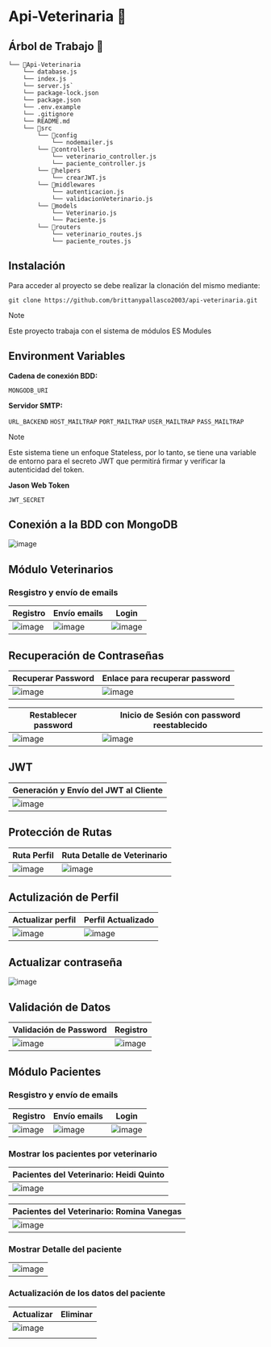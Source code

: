 # Api-Veterinaria 🐶
## Árbol de Trabajo 📂
```
└── 📁Api-Veterinaria
    └── database.js
    └── index.js
    └── server.js`
    └── package-lock.json
    └── package.json
    └── .env.example
    └── .gitignore
    └── README.md
    └── 📁src
        └── 📁config
            └── nodemailer.js
        └── 📁controllers
            └── veterinario_controller.js
            └── paciente_controller.js
        └── 📁helpers
            └── crearJWT.js
        └── 📁middlewares
            └── autenticacion.js
            └── validacionVeterinario.js
        └── 📁models
            └── Veterinario.js
            └── Paciente.js
        └── 📁routers
            └── veterinario_routes.js
            └── paciente_routes.js
```
## Instalación
Para acceder al proyecto se debe realizar la clonación del mismo mediante:
```
git clone https://github.com/brittanypallasco2003/api-veterinaria.git
```
> [!NOTE]
>
> Este proyecto trabaja con el sistema de módulos ES Modules

## Environment Variables
**Cadena de conexión BDD:**

`MONGODB_URI`

**Servidor SMTP:**

`URL_BACKEND` 
`HOST_MAILTRAP`
`PORT_MAILTRAP`
`USER_MAILTRAP`
`PASS_MAILTRAP`

> [!NOTE]
>
> Este sistema tiene un enfoque Stateless, por lo tanto, se tiene una variable de entorno para el secreto JWT que permitirá firmar y verificar la autenticidad del token.

**Jason Web Token**

`JWT_SECRET`

## Conexión a la BDD con MongoDB
![image](https://github.com/brittanypallasco2003/api-veterinaria/assets/117743650/1b98c96c-8a4e-46c0-9048-4331fdc8f4a7)

## Módulo Veterinarios
### Resgistro y envío de emails
|Registro|Envío emails|Login|
|-|-|-|
|![image](https://github.com/brittanypallasco2003/api-veterinaria/assets/117743650/97f978ca-579d-4308-b874-204d4390c780)|![image](https://github.com/brittanypallasco2003/api-veterinaria/assets/117743650/e82500e1-1457-413b-8068-1874c4d914a4)|![image](https://github.com/brittanypallasco2003/api-veterinaria/assets/117743650/30564bbc-264b-4f62-b586-afe93720c6d3)|

## Recuperación de Contraseñas
|Recuperar Password|Enlace para recuperar password|
|-|-|
|![image](https://github.com/brittanypallasco2003/api-veterinaria/assets/117743650/8483b7b6-1b9d-4a90-a6a0-c9f85a6af352)|![image](https://github.com/brittanypallasco2003/api-veterinaria/assets/117743650/05743b11-a9cb-4ec8-a0aa-606c447f7203)|

|Restablecer password|Inicio de Sesión con password reestablecido|
|-|-|
|![image](https://github.com/brittanypallasco2003/api-veterinaria/assets/117743650/dd553bec-681a-40cf-adcb-12a2a3f226a3)|![image](https://github.com/brittanypallasco2003/api-veterinaria/assets/117743650/dfe3c6c7-c2a3-4a00-b912-ce0987b034c1)|

## JWT
|Generación y Envío del JWT al Cliente|
|-|
|![image](https://github.com/brittanypallasco2003/api-veterinaria/assets/117743650/84c46f5d-6b12-49a8-ac20-4e1f518d2527)|

## Protección de Rutas
|Ruta Perfil|Ruta Detalle de Veterinario|
|-|-|
|![image](https://github.com/brittanypallasco2003/api-veterinaria/assets/117743650/128e81ad-4943-41de-8d87-430a03438b65)|![image](https://github.com/brittanypallasco2003/api-veterinaria/assets/117743650/2494b32a-d600-4b1e-aa2b-b97d13265144)|

## Actulización de Perfil
|Actualizar perfil|Perfil Actualizado|
|-|-|
|![image](https://github.com/brittanypallasco2003/api-veterinaria/assets/117743650/b322ddca-9457-49dd-a7d4-806502c171d5)|![image](https://github.com/brittanypallasco2003/api-veterinaria/assets/117743650/75bcba36-5a12-4dd1-bba0-03014ac4fc2f)|

## Actualizar contraseña
![image](https://github.com/brittanypallasco2003/api-veterinaria/assets/117743650/5d4e0d21-111d-4452-8a8e-653d22df6c35)

## Validación de Datos
|Validación de Password|Registro|
|-|-|
|![image](https://github.com/brittanypallasco2003/api-veterinaria/assets/117743650/5fc4ec21-3905-4e82-b576-5fcd86a87b4b)|![image](https://github.com/brittanypallasco2003/api-veterinaria/assets/117743650/adb28f20-5ae2-4e01-8e9d-08c480b9614b)|


## Módulo Pacientes
### Resgistro y envío de emails
|Registro|Envío emails|Login|
|-|-|-|
|![image](https://github.com/brittanypallasco2003/api-veterinaria/assets/117743650/1ba18237-433c-4fe6-85b9-18f340b19c24)|![image](https://github.com/brittanypallasco2003/api-veterinaria/assets/117743650/cf8708db-da10-4c46-85c4-746862b1e530)|![image](https://github.com/brittanypallasco2003/api-veterinaria/assets/117743650/5fb1d974-a374-4c3d-b136-5118f9514b15)|

### Mostrar los pacientes por veterinario
|Pacientes del Veterinario: Heidi Quinto|
|-|
|![image](https://github.com/brittanypallasco2003/api-veterinaria/assets/117743650/fdb8992d-6746-4633-bf2c-1ab913292b8c)|

|Pacientes del Veterinario: Romina Vanegas|
|-|
|![image](https://github.com/brittanypallasco2003/api-veterinaria/assets/117743650/b2c18ea6-fe37-46e1-bf64-b98ce51b63fb)|

### Mostrar Detalle del paciente
||
|-|
|![image](https://github.com/brittanypallasco2003/api-veterinaria/assets/117743650/cb5dedf1-8017-4227-9483-ad2eda058b18)|

### Actualización de los datos del paciente
|Actualizar|Eliminar|
|-|-|
|![image](https://github.com/brittanypallasco2003/api-veterinaria/assets/117743650/3b2b46ab-4701-4c58-a241-17bc8685d771)
||
